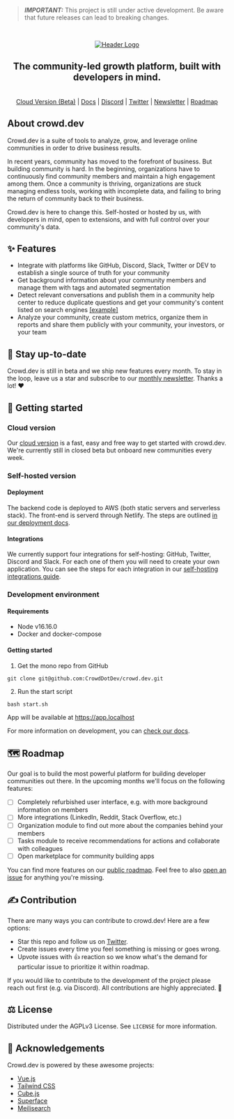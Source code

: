 <!-- PROJECT LOGO -->
> **_IMPORTANT:_** This project is still under active development. Be aware that future releases can lead to breaking changes.
<br>

<p align="center">
  <a href="https://github.com/CrowdDotDev/crowd.dev">
    <img src="https://user-images.githubusercontent.com/41432658/180248099-7dd9d6b0-84d2-418a-946a-5c5a29aceffb.png" alt="Header Logo">

  </a>

  <h2 align="center">The community-led growth platform, built with developers in mind.</h2>
  
  <p align="center">
    <br>
    <a href="https://crowd.dev/#waitlist">Cloud Version (Beta)</a>
    |
    <a href="https://docs.crowd.dev">Docs</a>
    |
    <a href="https://crowd.dev/discord">Discord</a>
    |
    <a href="https://crowd.dev/twitter">Twitter</a>
    |
    <a href="https://crowd.dev/newsletter">Newsletter</a>
    |
    <a href="https://crowd.dev/roadmap">Roadmap</a>
  </p>
</p>

<!-- BODY -->

## About crowd.dev

Crowd.dev is a suite of tools to analyze, grow, and leverage online communities in order to drive business results. 

In recent years, community has moved to the forefront of business. But building community is hard. In the beginning, organizations have to continuously find community members and maintain a high engagement among them. Once a community is thriving, organizations are stuck managing endless tools, working with incomplete data, and failing to bring the return of community back to their business.

Crowd.dev is here to change this. Self-hosted or hosted by us, with developers in mind, open to extensions, and with full control over your community's data.

## ✨ Features
* Integrate with platforms like GitHub, Discord, Slack, Twitter or DEV to establish a single source of truth for your community
* Get background information about your community members and manage them with tags and automated segmentation
* Detect relevant conversations and publish them in a community help center to reduce duplicate questions and get your community's content listed on search engines <a href="https://open.crowd.dev/crowd">[example]</a>
* Analyze your community, create custom metrics, organize them in reports and share them publicly with your community, your investors, or your team

## 🔔 Stay up-to-date
Crowd.dev is still in beta and we ship new features every month. To stay in the loop, leave us a star and subscribe to our <a href="https://crowd.dev/newsletter">monthly newsletter</a>. Thanks a lot! ❤️

## 🚀 Getting started
### Cloud version
Our <a href="https://crowd.dev/#waitlist">cloud version</a> is a fast, easy and free way to get started with crowd.dev. We're currently still in closed beta but onboard new communities every week.

### Self-hosted version

#### Deployment

The backend code is deployed to AWS (both static servers and serverless stack). The front-end is serverd through Netlify. The steps are outlined [in our deployment docs](https://docs.crowd.dev/docs/deployment).

#### Integrations

We currently support four integrations for self-hosting: GitHub, Twitter, Discord and Slack. For each one of them you will need to create your own application. You can see the steps for each integration in our [self-hosting integrations guide](https://docs.crowd.dev/docs/self-hosting).

### Development environment

#### <a name="requirements">Requirements</a>
- Node v16.16.0 
- Docker and docker-compose

#### <a name="getting_started">Getting started</a>

1. Get the mono repo from GitHub

```
git clone git@github.com:CrowdDotDev/crowd.dev.git
```

2. Run the start script
```
bash start.sh
```
App will be available at https://app.localhost

For more information on development, you can <a href="https://docs.crowd.dev/docs/local-development">check our docs</a>.

## 🗺️ Roadmap
Our goal is to build the most powerful platform for building developer communities out there. In the upcoming months we'll focus on the following features:
- [ ] Completely refurbished user interface, e.g. with more background information on members
- [ ] More integrations (LinkedIn, Reddit, Stack Overflow, etc.)
- [ ] Organization module to find out more about the companies behind your members
- [ ] Tasks module to receive recommendations for actions and collaborate with colleagues
- [ ] Open marketplace for community building apps

You can find more features on our [public roadmap](https://crowd.dev/roadmap). Feel free to also [open an issue](https://crowd.dev/open-an-issue) for anything you're missing.

## ✍️ Contribution
There are many ways you can contribute to crowd.dev! Here are a few options:

* Star this repo and follow us on <a href="https://crowd.dev/twitter">Twitter</a>.
* Create issues every time you feel something is missing or goes wrong.
* Upvote issues with 👍 reaction so we know what's the demand for particular issue to prioritize it within roadmap.

If you would like to contribute to the development of the project please reach out first (e.g. via Discord). All contributions are highly appreciated. 🙏

## ⚖️ License
Distributed under the AGPLv3 License. See `LICENSE` for more information.

## 💌 Acknowledgements
Crowd.dev is powered by these awesome projects:
* <a href="https://github.com/vuejs/vue">Vue.js</a>
* <a href="https://github.com/tailwindlabs/tailwindcss">Tailwind CSS</a>
* <a href="https://github.com/cube-js/cube.js">Cube.js</a>
* <a href="https://github.com/superfaceai/one-sdk-js">Superface</a>
* <a href="https://github.com/meilisearch/meilisearch">Meilisearch</a>
